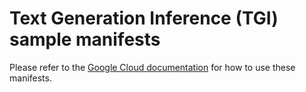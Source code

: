 # Text Generation Inference (TGI) sample manifests

Please refer to the [Google Cloud documentation](https://cloud.google.com/stackdriver/docs/managed-prometheus/exporters/tgi) for how to use these manifests.
